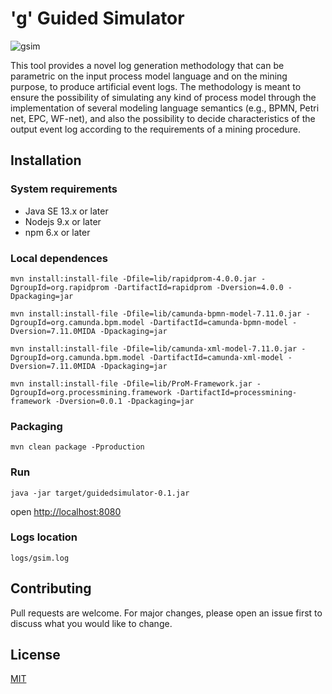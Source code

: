 # 'g' Guided Simulator
![gsim](https://bitbucket.org/proslabteam/guidedsimulator/raw/f51fb2a83bd8787bb162b3131def27c2ed044854/src/main/webapp/images/arch.png)

This tool provides a novel log generation methodology that can be parametric on the input process model language and on the mining purpose, to produce artificial event logs. The methodology is meant to ensure the possibility of simulating any kind of process model through the implementation of several modeling language semantics (e.g., BPMN, Petri net, EPC, WF-net), and also the possibility to decide characteristics of the output event log according to the requirements of a mining procedure.

## Installation

### System requirements

* Java SE 13.x or later
* Nodejs 9.x or later
* npm 6.x or later

### Local dependences

`mvn install:install-file -Dfile=lib/rapidprom-4.0.0.jar -DgroupId=org.rapidprom -DartifactId=rapidprom -Dversion=4.0.0 -Dpackaging=jar`

`mvn install:install-file -Dfile=lib/camunda-bpmn-model-7.11.0.jar -DgroupId=org.camunda.bpm.model -DartifactId=camunda-bpmn-model -Dversion=7.11.0MIDA -Dpackaging=jar`

`mvn install:install-file -Dfile=lib/camunda-xml-model-7.11.0.jar -DgroupId=org.camunda.bpm.model -DartifactId=camunda-xml-model -Dversion=7.11.0MIDA -Dpackaging=jar`

`mvn install:install-file -Dfile=lib/ProM-Framework.jar -DgroupId=org.processmining.framework -DartifactId=processmining-framework -Dversion=0.0.1 -Dpackaging=jar`

### Packaging

`mvn clean package -Pproduction`

### Run

`java -jar target/guidedsimulator-0.1.jar`

open [http://localhost:8080](http://localhost:8080)

### Logs location 

`logs/gsim.log`

## Contributing
Pull requests are welcome. For major changes, please open an issue first to discuss what you would like to change.

## License
[MIT](https://choosealicense.com/licenses/mit/)
